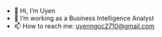 - 👋 Hi, I’m Uyen
- 👀 I’m working as a Business Intelligence Analyst
- 📫 How to reach me: uyenngoc2710@gmail.com 

<!---
uyenuyen96/uyenuyen96 is a ✨ special ✨ repository because its `README.md` (this file) appears on your GitHub profile.
You can click the Preview link to take a look at your changes.
--->
